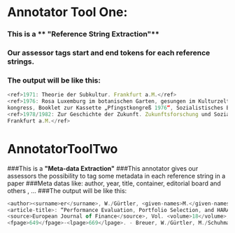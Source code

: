 # Annotator Tool One:

### This is a ** "Reference String Extraction"**
### Our assessor tags start and end tokens for each reference strings.
### The output will be like this:

```javascript
<ref>1971: Theorie der Subkultur. Frankfurt a.M.</ref>
<ref>1976: Rosa Luxemburg im botanischen Garten, gesungen im Kulturzelt aufdem Pfingst­
kongress, Booklet zur Kassette „Pfingstkongreß 1976“, Sozialistisches Bürol985</ref>
<ref>1978/1982: Zur Geschichte der Zukunft. Zukunftsforschung und Sozialismus, Band 1.
Frankfurt a.M.</ref>
```


# AnnotatorToolTwo

###This is a **"Meta-data Extraction"**
###This annotator gives our assessors the possibility to tag some metadata in each reference string in a paper
###Meta datas like: author, year, title, container, editorial board and others , ...
###The output will be like this:
```javascript
<author><surname>er</surname>, W./Gürtler, <given-names>M.</given-names></author> (<year>2006</year>)
<article-title>: “Performance Evaluation, Portfolio Selection, and HARA Utility”</article-title>, 
<source>European Journal of Finance</source>, Vol. <volume>18</volume>, pp. 
<fpage>649</fpage>-<lpage>669</lpage>. - Breuer, W./Gürtler, M./Schuhmacher,
```